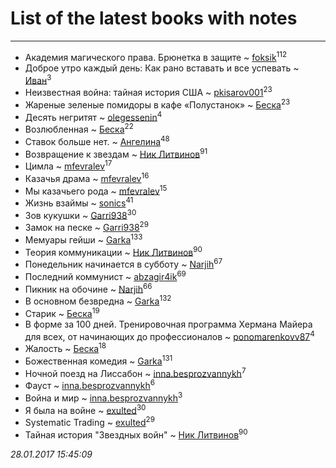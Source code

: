 # List of the latest books with notes
---

* Академия магического права. Брюнетка в защите ~ [foksik](users/173/1734575-vkontakte)<sup>112</sup>
* Доброе утро каждый день: Как рано вставать и все успевать ~ [Иван](users/111/111223381196748176136-google)<sup>3</sup>
* Неизвестная война: тайная история США ~ [pkisarov001](users/311/311057796-yandex)<sup>23</sup>
* Жареные зеленые помидоры в кафе «Полустанок» ~ [Беска](users/157/1577468-vkontakte)<sup>23</sup>
* Десять негритят ~ [olegessenin](users/390/3901448-vkontakte)<sup>4</sup>
* Возлюбленная ~ [Беска](users/157/1577468-vkontakte)<sup>22</sup>
* Ставок больше нет. ~ [Ангелина](users/837/83788782-vkontakte)<sup>48</sup>
* Возвращение к звездам ~ [Ник Литвинов](users/241/241974816-vkontakte)<sup>91</sup>
* Цимла ~ [mfevralev](users/140/140966150-vkontakte)<sup>17</sup>
* Казачья драма ~ [mfevralev](users/140/140966150-vkontakte)<sup>16</sup>
* Мы казачьего рода ~ [mfevralev](users/140/140966150-vkontakte)<sup>15</sup>
* Жизнь взаймы ~ [sonics](users/588/5880221-vkontakte)<sup>41</sup>
* Зов кукушки ~ [Garri938](users/114/114389869162010721507-google)<sup>30</sup>
* Замок на песке ~ [Garri938](users/114/114389869162010721507-google)<sup>29</sup>
* Мемуары гейши ~ [Garka](users/115/115753719718250012620-google)<sup>133</sup>
* Теория коммуникации ~ [Ник Литвинов](users/241/241974816-vkontakte)<sup>90</sup>
* Понедельник начинается в субботу ~ [Narjih](users/101/101033677091232972633-google)<sup>67</sup>
* Последний коммунист ~ [abzagir4ik](users/362/3621623-vkontakte)<sup>69</sup>
* Пикник на обочине ~ [Narjih](users/101/101033677091232972633-google)<sup>66</sup>
* В основном безвредна ~ [Garka](users/115/115753719718250012620-google)<sup>132</sup>
* Старик ~ [Беска](users/157/1577468-vkontakte)<sup>19</sup>
* В форме за 100 дней. Тренировочная программа Хермана Майера для всех, от начинающих до профессионалов ~ [ponomarenkovv87](users/376/376238510-yandex)<sup>4</sup>
* Жалость ~ [Беска](users/157/1577468-vkontakte)<sup>18</sup>
* Божественная комедия ~ [Garka](users/115/115753719718250012620-google)<sup>131</sup>
* Ночной поезд на Лиссабон ~ [inna.besprozvannykh](users/733/73323849-yandex)<sup>7</sup>
* Фауст ~ [inna.besprozvannykh](users/733/73323849-yandex)<sup>6</sup>
* Война и мир ~ [inna.besprozvannykh](users/733/73323849-yandex)<sup>3</sup>
* Я была на войне ~ [exulted](users/100/100599204551896265722-google)<sup>30</sup>
* Systematic Trading ~ [exulted](users/100/100599204551896265722-google)<sup>29</sup>
* Тайная история "Звездных войн" ~ [Ник Литвинов](users/241/241974816-vkontakte)<sup>90</sup>


_28.01.2017 15:45:09_
